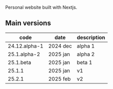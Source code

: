 Personal website built with Nextjs.

## Main versions

| code          | date     | description |
| ------------- | -------- | ----------- |
| 24.12.alpha-1 | 2024 dec | alpha 1     |
| 25.1.alpha-2  | 2025 jan | alpha 2     |
| 25.1.beta     | 2025 jan | beta 1      |
| 25.1.1        | 2025 jan | v1          |
| 25.2.1        | 2025 feb | v2          |
